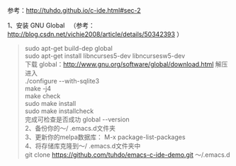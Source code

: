 参考：http://tuhdo.github.io/c-ide.html#sec-2<br/>

1、安装  GNU Global   （参考：http://blog.csdn.net/vichie2008/article/details/50342393 ）<br/> 
>sudo apt-get build-dep global<br />
>sudo apt-get install libncurses5-dev libncursesw5-dev<br />
>下载 global：http://www.gnu.org/software/global/download.html 解压进入
><br/>./configure --with-sqlite3
><br/>make -j4
><br/>make check
><br/>sudo make install
><br/>sudo make installcheck<br/>
>完成可检查是否成功 global --version<br />
2、备份你的〜/ .emacs.d文件夹<br />
3、更新你的melpa数据库： M-x package-list-packages<br />
4、将存储库克隆到〜/ .emacs.d文件夹中<br /> git clone https://github.com/tuhdo/emacs-c-ide-demo.git 〜/.emacs.d


